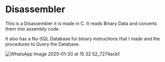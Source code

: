 # Disassembler

This is a Disassembler it is made in C. It reads Binary Data and converts them into assembly code.

It also has a No-SQL Database for binary instructions that I made and the procedures to Query the Database.

![WhatsApp Image 2025-01-20 at 15 32 52_7274acb1](https://github.com/user-attachments/assets/b36496da-9a48-4123-9ffe-2da6a4fa1aa5)
